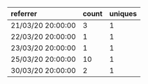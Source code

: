 | referrer          | count | uniques |
| :---------------- | :---- | :------ |
| 21/03/20 20:00:00 | 3     | 1       |
| 22/03/20 20:00:00 | 1     | 1       |
| 23/03/20 20:00:00 | 1     | 1       |
| 25/03/20 20:00:00 | 10    | 1       |
| 30/03/20 20:00:00 | 2     | 1       |